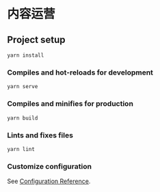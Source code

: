 <!--
 * @Author: your name
 * @Date: 2021-05-25 16:07:03
 * @LastEditTime: 2021-05-26 10:34:02
 * @LastEditors: your name
 * @Description: In User Settings Edit
 * @FilePath: \ewp_contentoperation\README.md
-->
# 内容运营

## Project setup
```
yarn install
```

### Compiles and hot-reloads for development
```
yarn serve
```

### Compiles and minifies for production
```
yarn build
```

### Lints and fixes files
```
yarn lint
```

### Customize configuration
See [Configuration Reference](https://cli.vuejs.org/config/).
